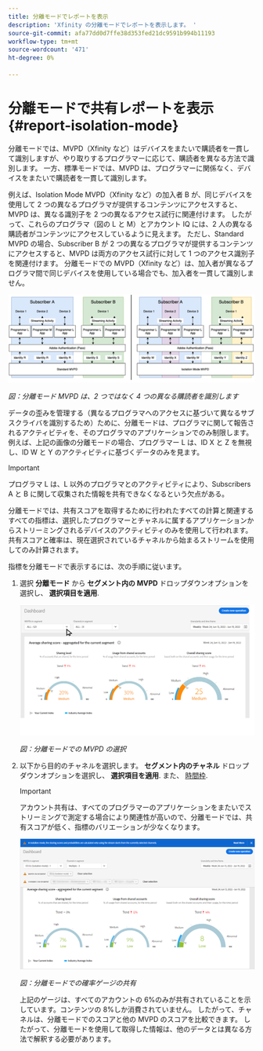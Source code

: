 ```yaml
---
title: 分離モードでレポートを表示
description: 'Xfinity の分離モードでレポートを表示します。 '
source-git-commit: afa77dd0d7ffe38d353fed21dc9591b994b11193
workflow-type: tm+mt
source-wordcount: '471'
ht-degree: 0%

---
```



# 分離モードで共有レポートを表示 {#report-isolation-mode}

分離モードでは、MVPD（Xfinity など）はデバイスをまたいで購読者を一貫して識別しますが、やり取りするプログラマーに応じて、購読者を異なる方法で識別します。 一方、標準モードでは、MVPD は、プログラマーに関係なく、デバイスをまたいで購読者を一貫して識別します。

例えば、Isolation Mode MVPD（Xfinity など）の加入者 B が、同じデバイスを使用して 2 つの異なるプログラマが提供するコンテンツにアクセスすると、MVPD は、異なる識別子を 2 つの異なるアクセス試行に関連付けます。 したがって、これらのプログラマ（図の L と M）とアカウント IQ には、2 人の異なる購読者がコンテンツにアクセスしているように見えます。 ただし、Standard MVPD の場合、Subscriber B が 2 つの異なるプログラマが提供するコンテンツにアクセスすると、MVPD は両方のアクセス試行に対して 1 つのアクセス識別子を関連付けます。 分離モードでの MVPD（Xfinity など）は、加入者が異なるプログラマ間で同じデバイスを使用している場合でも、加入者を一貫して識別しません。

![](assets/isolation-diff-new.png)

*図：分離モード MVPD は、2 つではなく 4 つの異なる購読者を識別します*

データの歪みを管理する（異なるプログラマへのアクセスに基づいて異なるサブスクライバを識別するため）ために、分離モードは、プログラマに関して報告されるアクティビティを、そのプログラマのアプリケーションでのみ制限します。 例えば、上記の画像の分離モードの場合、プログラマー L は、ID X と Z を無視し、ID W と Y のアクティビティに基づくデータのみを見ます。

>[!IMPORTANT]
>
> プログラマ L は、L 以外のプログラマとのアクティビティにより、Subscribers A と B に関して収集された情報を共有できなくなるという欠点がある。

分離モードでは、共有スコアを取得するために行われたすべての計算と関連するすべての指標は、選択したプログラマーとチャネルに属するアプリケーションからストリーミングされるデバイスのアクティビティのみを使用して行われます。
共有スコアと確率は、現在選択されているチャネルから始まるストリームを使用してのみ計算されます。

指標を分離モードで表示するには、次の手順に従います。

1. 選択 **分離モード** から **セグメント内の MVPD** ドロップダウンオプションを選択し、 **選択項目を適用**.

   ![](assets/xfinity-in-segment.gif)

   *図：分離モードでの MVPD の選択*

1. 以下から目的のチャネルを選択します。 **セグメント内のチャネル** ドロップダウンオプションを選択し、 **選択項目を適用**. また、 [時間枠](/help/AccountIQ/product-concepts.md#granularity-def).

   >[!IMPORTANT]
   >
   >アカウント共有は、すべてのプログラマーのアプリケーションをまたいでストリーミングで測定する場合により関連性が高いので、分離モードでは、共有スコアが低く、指標のバリエーションが少なくなります。

   ![](assets/aggregate-sharing-isolation.png)

   *図：分離モードでの確率ゲージの共有*

   上記のゲージは、すべてのアカウントの 6%のみが共有されていることを示しています。コンテンツの 8%しか消費されていません。 したがって、チャネルは、分離モードでのスコアと他の MVPD のスコアを比較できます。 したがって、分離モードを使用して取得した情報は、他のデータとは異なる方法で解釈する必要があります。
